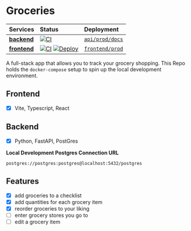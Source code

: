 # Groceries

| Services							 						                      		    |   Status       |   Deployment       |
| :---															                        	    |     :---       |     :---       |
| **[backend](https://github.com/BhawickJain/groceries-api)**     | [![CI](https://github.com/BhawickJain/groceries-api/actions/workflows/ci.yml/badge.svg)](https://github.com/BhawickJain/groceries-api/actions/workflows/ci.yml) | [`api/prod/docs`](https://groceries-api-prod.up.railway.app/docs)
| **[frontend](https://github.com/BhawickJain/groceries-fe)**     | [![CI](https://github.com/BhawickJain/groceries-fe/actions/workflows/ci.yaml/badge.svg)](https://github.com/BhawickJain/groceries-fe/actions/workflows/ci.yaml)  [![Deploy](https://github.com/BhawickJain/groceries-fe/actions/workflows/cd.yaml/badge.svg)](https://github.com/BhawickJain/groceries-fe/actions/workflows/cd.yaml) | [`frontend/prod`](https://bhawickjain.github.io/groceries-fe/)

A full-stack app that allows you to track your grocery shopping. This Repo holds the `docker-compose` setup to spin up the local development environment.

## Frontend
- [x] Vite, Typescript, React


## Backend
- [x] Python, FastAPI, PostGres


__Local Development Postgres Connection URL__  
```
postgres://postgres:postgres@localhost:5432/postgres
```


## Features
- [x] add groceries to a checklist
- [x] add quantities for each grocery item
- [x] reorder groceries to your liking
- [ ] enter grocery stores you go to
- [ ] edit a grocery item
